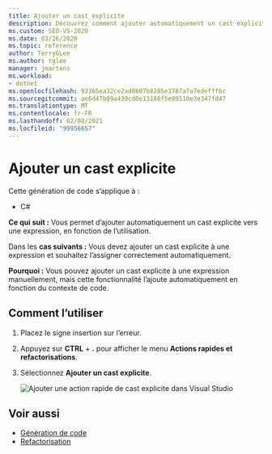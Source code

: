 ```yaml
---
title: Ajouter un cast explicite
description: Découvrez comment ajouter automatiquement un cast explicite à une expression en fonction du contexte de votre code.
ms.custom: SEO-VS-2020
ms.date: 03/26/2020
ms.topic: reference
author: TerryGLee
ms.author: tglee
manager: jmartens
ms.workload:
- dotnet
ms.openlocfilehash: 93365ea32ce2ad0b07b8285e3787a7a7edefffbc
ms.sourcegitcommit: ae6d47b09a439cd0e13180f5e89510e3e347fd47
ms.translationtype: MT
ms.contentlocale: fr-FR
ms.lasthandoff: 02/08/2021
ms.locfileid: "99956657"
---
```

# <a name="add-explicit-cast"></a>Ajouter un cast explicite

Cette génération de code s’applique à :

- C#

**Ce qui suit :** Vous permet d’ajouter automatiquement un cast explicite vers une expression, en fonction de l’utilisation.

Dans les **cas suivants :** Vous devez ajouter un cast explicite à une expression et souhaitez l’assigner correctement automatiquement.

**Pourquoi :** Vous pouvez ajouter un cast explicite à une expression manuellement, mais cette fonctionnalité l’ajoute automatiquement en fonction du contexte de code.

## <a name="how-to-use-it"></a>Comment l’utiliser

1. Placez le signe insertion sur l’erreur.
2. Appuyez sur **CTRL** + **.** pour afficher le menu **Actions rapides et refactorisations**.
3. Sélectionnez **Ajouter un cast explicite**.

   ![Ajouter une action rapide de cast explicite dans Visual Studio](media/add-explicit-cast.png)

## <a name="see-also"></a>Voir aussi

- [Génération de code](../code-generation-in-visual-studio.md)
- [Refactorisation](../refactoring-in-visual-studio.md)
